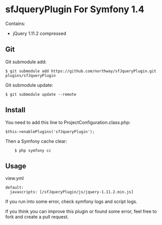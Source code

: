 # sfJqueryPlugin For Symfony 1.4

Contains:
 - jQuery 1.11.2 compressed

##  Git

Git submodule add:

	$ git submodule add https://github.com/northway/sfJqueryPlugin.git plugins/sfJqueryPlugin

Git submodule update:

	$ git submodule update --remote

## Install

You need to add this line to ProjectConfiguration.class.php:

    $this->enablePlugins('sfJqueryPlugin');

Then a Symfony cache clear:

		$ php symfony cc

## Usage

  view.yml

    default:
      javascripts: [/sfJqueryPlugin/js/jquery-1.11.2.min.js]

If you run into some error, check symfony logs and script logs.

If you think you can improve this plugin or found some error, feel free to fork and create a pull request.